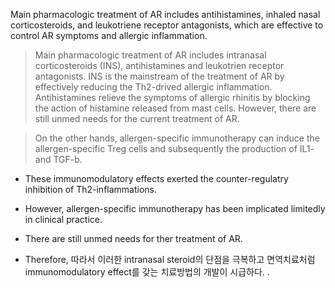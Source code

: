 


Main pharmacologic treatment of AR includes antihistamines, inhaled nasal corticosteroids, and leukotriene receptor antagonists, which are effective to control AR symptoms and allergic inflammation.  

> Main pharmacologic treatment of AR includes intranasal corticosteroids (INS), antihistamines and leukotrien receptor antagonists. INS is the mainstream of the treatment of AR by effectively reducing the Th2-drived allergic inflammation. Antihistamines relieve the symptoms of allergic rhinitis by blocking the action of histamine released from mast cells. However, there are still unmed needs for the current  treatment of AR. 

> On the other hands, allergen-specific immunotherapy can induce the  allergen-specific Treg cells and subsequently the production of IL1- and TGF-b. 
  - These immunomodulatory effects exerted the counter-regulatry inhibition of Th2-inflammations. 
  - However, allergen-specific immunotherapy has been implicated limitedly in clinical practice. 
  - There are still unmed needs for ther treatment of AR. 

  - Therefore,  따라서 이러한 intranasal steroid의 단점을 극복하고 면역치료처럼 immunomodulatory effect를 갖는 치료방법의 개발이 시급하다. 
. 
 
